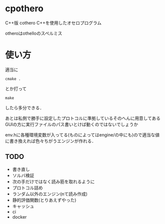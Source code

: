 # cpothero
C++版 cothero
C++を使用したオセロプログラム

otheroはothelloのスペルミス

# 使い方
適当に
```
cmake .
```
とか打って
```
make
```
したら多分できる．

あとは私側で勝手に設定したプロトコルに準拠しているそのへんに用意してあるGUIの方に実行ファイルのパス書いとけば動くのではないでしょうか

env.hに各種環境変数が入ってる(ものによってはengine/の中にも)ので適当な値に書き換えれば色々ちがうエンジンが作れる．

## TODO
- 書き直し
- ソルバ検証
- 次の手だけではなく読み筋を取れるように
- プロトコル詰め
- ランダム以外のエンジン(nて読み作成)
- 静的評価関数(とりあえずやった)
- キャッシュ
- ci
- docker 
